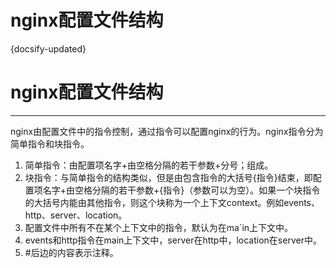 
# nginx配置文件结构
{docsify-updated}




# nginx配置文件结构
------------------------
nginx由配置文件中的指令控制，通过指令可以配置nginx的行为。nginx指令分为简单指令和块指令。

1. 简单指令：由配置项名字+由空格分隔的若干参数+分号；组成。
2. 块指令：与简单指令的结构类似，但是由包含指令的大括号{指令}结束，即配置项名字+由空格分隔的若干参数+{指令}（参数可以为空）。如果一个块指令的大括号内能由其他指令，则这个块称为一个上下文context。例如events、http、server、location。
3. 配置文件中所有不在某个上下文中的指令，默认为在ma`in上下文中。
4. events和http指令在main上下文中，server在http中，location在server中。
5. \#后边的内容表示注释。